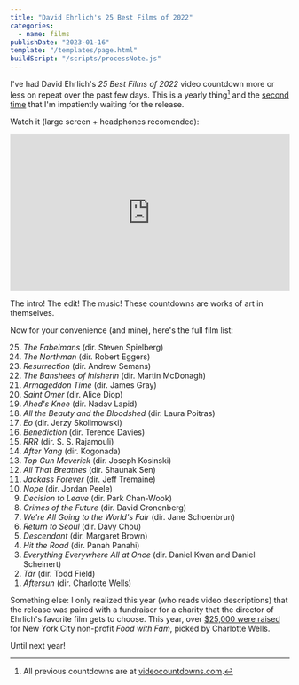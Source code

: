 ```yaml
---
title: "David Ehrlich's 25 Best Films of 2022"
categories:
  - name: films
publishDate: "2023-01-16"
template: "/templates/page.html"
buildScript: "/scripts/processNote.js"
---
```


I've had David Ehrlich's _25 Best Films of 2022_ video countdown more or less on repeat over the past few days. This is a yearly thing[^1] and the [second time](/notes/the-best-films-of-2021) that I'm impatiently waiting for the release.

Watch it (large screen + headphones recomended):

<style>.embed-container { position: relative; padding-bottom: 56.25%; height: 0; overflow: hidden; max-width: 100%; } .embed-container iframe, .embed-container object, .embed-container embed { position: absolute; top: 0; left: 0; width: 100%; height: 100%; }</style>
<div class='embed-container'><iframe src='https://player.vimeo.com/video/786806921?byline=0&portrait=0' frameborder='0' allowFullScreen></iframe></div>

The intro! The edit! The music! These countdowns are works of art in themselves.

Now for your convenience (and mine), here's the full film list:

<ol reversed>
<li><em>The Fabelmans</em> (dir. Steven Spielberg)</li>
<li><em>The Northman</em> (dir. Robert Eggers)</li>
<li><em>Resurrection</em> (dir. Andrew Semans)</li>
<li><em>The Banshees of Inisherin</em> (dir. Martin McDonagh)</li>
<li><em>Armageddon Time</em> (dir. James Gray)</li>
<li><em>Saint Omer</em> (dir. Alice Diop)</li>
<li><em>Ahed's Knee</em> (dir. Nadav Lapid)</li>
<li><em>All the Beauty and the Bloodshed</em> (dir. Laura Poitras)</li>
<li><em>Eo</em> (dir. Jerzy Skolimowski)</li>
<li><em>Benediction</em> (dir. Terence Davies)</li>
<li><em>RRR</em> (dir. S. S. Rajamouli)</li>
<li><em>After Yang</em> (dir. Kogonada)</li>
<li><em>Top Gun Maverick</em> (dir. Joseph Kosinski)</li>
<li><em>All That Breathes</em> (dir. Shaunak Sen)</li>
<li><em>Jackass Forever</em> (dir. Jeff Tremaine)</li>
<li><em>Nope</em> (dir. Jordan Peele)</li>
<li><em>Decision to Leave</em> (dir. Park Chan-Wook)</li>
<li><em>Crimes of the Future</em> (dir. David Cronenberg)</li>
<li><em>We're All Going to the World's Fair</em> (dir. Jane Schoenbrun)</li>
<li><em>Return to Seoul</em> (dir. Davy Chou)</li>
<li><em>Descendant</em> (dir. Margaret Brown)</li>
<li><em>Hit the Road</em> (dir. Panah Panahi)</li>
<li><em>Everything Everywhere All at Once</em> (dir. Daniel Kwan and Daniel Scheinert)</li>
<li><em>Tár</em> (dir. Todd Field)</li>
<li><em>Aftersun</em> (dir. Charlotte Wells)</li>
</ol>

Something else: I only realized this year (who reads video descriptions) that the release was paired with a fundraiser for a charity that the director of Ehrlich's favorite film gets to choose. This year, over [$25,000 were raised](https://www.gofundme.com/f/david-ehrlichs-2023-video-countdown-fundraiser) for New York City non-profit _Food with Fam_, picked by Charlotte Wells.

Until next year!

[^1]: All previous countdowns are at [videocountdowns.com](https://www.videocountdowns.com/).
